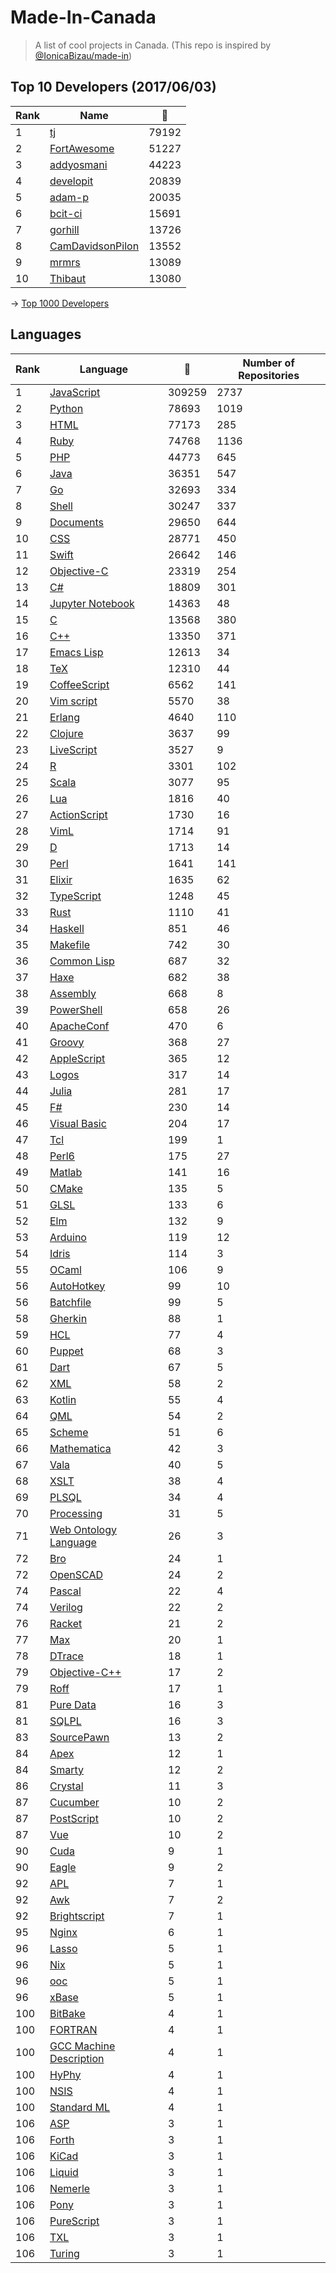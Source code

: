 # Made-In-Canada

> A list of cool projects in Canada. (This repo is inspired by [@IonicaBizau/made-in](https://github.com/IonicaBizau/made-in))

 
## Top 10 Developers (2017/06/03)
|Rank|Name|:star2:|
|---|---|---|
|1|[tj](https://github.com/tj)|79192|
|2|[FortAwesome](https://github.com/FortAwesome)|51227|
|3|[addyosmani](https://github.com/addyosmani)|44223|
|4|[developit](https://github.com/developit)|20839|
|5|[adam-p](https://github.com/adam-p)|20035|
|6|[bcit-ci](https://github.com/bcit-ci)|15691|
|7|[gorhill](https://github.com/gorhill)|13726|
|8|[CamDavidsonPilon](https://github.com/CamDavidsonPilon)|13552|
|9|[mrmrs](https://github.com/mrmrs)|13089|
|10|[Thibaut](https://github.com/Thibaut)|13080|

-> [Top 1000 Developers](https://github.com/suguru03/made-in-canada/blob/master/docs/rankers.md)
 
## Languages
|Rank|Language|:star2:|Number of Repositories|
|---|---|---|---|
|1|[JavaScript](https://github.com/suguru03/made-in-canada/blob/master/docs/JavaScript.md)|309259|2737|
|2|[Python](https://github.com/suguru03/made-in-canada/blob/master/docs/Python.md)|78693|1019|
|3|[HTML](https://github.com/suguru03/made-in-canada/blob/master/docs/HTML.md)|77173|285|
|4|[Ruby](https://github.com/suguru03/made-in-canada/blob/master/docs/Ruby.md)|74768|1136|
|5|[PHP](https://github.com/suguru03/made-in-canada/blob/master/docs/PHP.md)|44773|645|
|6|[Java](https://github.com/suguru03/made-in-canada/blob/master/docs/Java.md)|36351|547|
|7|[Go](https://github.com/suguru03/made-in-canada/blob/master/docs/Go.md)|32693|334|
|8|[Shell](https://github.com/suguru03/made-in-canada/blob/master/docs/Shell.md)|30247|337|
|9|[Documents](https://github.com/suguru03/made-in-canada/blob/master/docs/Documents.md)|29650|644|
|10|[CSS](https://github.com/suguru03/made-in-canada/blob/master/docs/CSS.md)|28771|450|
|11|[Swift](https://github.com/suguru03/made-in-canada/blob/master/docs/Swift.md)|26642|146|
|12|[Objective-C](https://github.com/suguru03/made-in-canada/blob/master/docs/Objective-C.md)|23319|254|
|13|[C#](https://github.com/suguru03/made-in-canada/blob/master/docs/C#.md)|18809|301|
|14|[Jupyter Notebook](https://github.com/suguru03/made-in-canada/blob/master/docs/Jupyter%20Notebook.md)|14363|48|
|15|[C](https://github.com/suguru03/made-in-canada/blob/master/docs/C.md)|13568|380|
|16|[C++](https://github.com/suguru03/made-in-canada/blob/master/docs/C++.md)|13350|371|
|17|[Emacs Lisp](https://github.com/suguru03/made-in-canada/blob/master/docs/Emacs%20Lisp.md)|12613|34|
|18|[TeX](https://github.com/suguru03/made-in-canada/blob/master/docs/TeX.md)|12310|44|
|19|[CoffeeScript](https://github.com/suguru03/made-in-canada/blob/master/docs/CoffeeScript.md)|6562|141|
|20|[Vim script](https://github.com/suguru03/made-in-canada/blob/master/docs/Vim%20script.md)|5570|38|
|21|[Erlang](https://github.com/suguru03/made-in-canada/blob/master/docs/Erlang.md)|4640|110|
|22|[Clojure](https://github.com/suguru03/made-in-canada/blob/master/docs/Clojure.md)|3637|99|
|23|[LiveScript](https://github.com/suguru03/made-in-canada/blob/master/docs/LiveScript.md)|3527|9|
|24|[R](https://github.com/suguru03/made-in-canada/blob/master/docs/R.md)|3301|102|
|25|[Scala](https://github.com/suguru03/made-in-canada/blob/master/docs/Scala.md)|3077|95|
|26|[Lua](https://github.com/suguru03/made-in-canada/blob/master/docs/Lua.md)|1816|40|
|27|[ActionScript](https://github.com/suguru03/made-in-canada/blob/master/docs/ActionScript.md)|1730|16|
|28|[VimL](https://github.com/suguru03/made-in-canada/blob/master/docs/VimL.md)|1714|91|
|29|[D](https://github.com/suguru03/made-in-canada/blob/master/docs/D.md)|1713|14|
|30|[Perl](https://github.com/suguru03/made-in-canada/blob/master/docs/Perl.md)|1641|141|
|31|[Elixir](https://github.com/suguru03/made-in-canada/blob/master/docs/Elixir.md)|1635|62|
|32|[TypeScript](https://github.com/suguru03/made-in-canada/blob/master/docs/TypeScript.md)|1248|45|
|33|[Rust](https://github.com/suguru03/made-in-canada/blob/master/docs/Rust.md)|1110|41|
|34|[Haskell](https://github.com/suguru03/made-in-canada/blob/master/docs/Haskell.md)|851|46|
|35|[Makefile](https://github.com/suguru03/made-in-canada/blob/master/docs/Makefile.md)|742|30|
|36|[Common Lisp](https://github.com/suguru03/made-in-canada/blob/master/docs/Common%20Lisp.md)|687|32|
|37|[Haxe](https://github.com/suguru03/made-in-canada/blob/master/docs/Haxe.md)|682|38|
|38|[Assembly](https://github.com/suguru03/made-in-canada/blob/master/docs/Assembly.md)|668|8|
|39|[PowerShell](https://github.com/suguru03/made-in-canada/blob/master/docs/PowerShell.md)|658|26|
|40|[ApacheConf](https://github.com/suguru03/made-in-canada/blob/master/docs/ApacheConf.md)|470|6|
|41|[Groovy](https://github.com/suguru03/made-in-canada/blob/master/docs/Groovy.md)|368|27|
|42|[AppleScript](https://github.com/suguru03/made-in-canada/blob/master/docs/AppleScript.md)|365|12|
|43|[Logos](https://github.com/suguru03/made-in-canada/blob/master/docs/Logos.md)|317|14|
|44|[Julia](https://github.com/suguru03/made-in-canada/blob/master/docs/Julia.md)|281|17|
|45|[F#](https://github.com/suguru03/made-in-canada/blob/master/docs/F#.md)|230|14|
|46|[Visual Basic](https://github.com/suguru03/made-in-canada/blob/master/docs/Visual%20Basic.md)|204|17|
|47|[Tcl](https://github.com/suguru03/made-in-canada/blob/master/docs/Tcl.md)|199|1|
|48|[Perl6](https://github.com/suguru03/made-in-canada/blob/master/docs/Perl6.md)|175|27|
|49|[Matlab](https://github.com/suguru03/made-in-canada/blob/master/docs/Matlab.md)|141|16|
|50|[CMake](https://github.com/suguru03/made-in-canada/blob/master/docs/CMake.md)|135|5|
|51|[GLSL](https://github.com/suguru03/made-in-canada/blob/master/docs/GLSL.md)|133|6|
|52|[Elm](https://github.com/suguru03/made-in-canada/blob/master/docs/Elm.md)|132|9|
|53|[Arduino](https://github.com/suguru03/made-in-canada/blob/master/docs/Arduino.md)|119|12|
|54|[Idris](https://github.com/suguru03/made-in-canada/blob/master/docs/Idris.md)|114|3|
|55|[OCaml](https://github.com/suguru03/made-in-canada/blob/master/docs/OCaml.md)|106|9|
|56|[AutoHotkey](https://github.com/suguru03/made-in-canada/blob/master/docs/AutoHotkey.md)|99|10|
|56|[Batchfile](https://github.com/suguru03/made-in-canada/blob/master/docs/Batchfile.md)|99|5|
|58|[Gherkin](https://github.com/suguru03/made-in-canada/blob/master/docs/Gherkin.md)|88|1|
|59|[HCL](https://github.com/suguru03/made-in-canada/blob/master/docs/HCL.md)|77|4|
|60|[Puppet](https://github.com/suguru03/made-in-canada/blob/master/docs/Puppet.md)|68|3|
|61|[Dart](https://github.com/suguru03/made-in-canada/blob/master/docs/Dart.md)|67|5|
|62|[XML](https://github.com/suguru03/made-in-canada/blob/master/docs/XML.md)|58|2|
|63|[Kotlin](https://github.com/suguru03/made-in-canada/blob/master/docs/Kotlin.md)|55|4|
|64|[QML](https://github.com/suguru03/made-in-canada/blob/master/docs/QML.md)|54|2|
|65|[Scheme](https://github.com/suguru03/made-in-canada/blob/master/docs/Scheme.md)|51|6|
|66|[Mathematica](https://github.com/suguru03/made-in-canada/blob/master/docs/Mathematica.md)|42|3|
|67|[Vala](https://github.com/suguru03/made-in-canada/blob/master/docs/Vala.md)|40|5|
|68|[XSLT](https://github.com/suguru03/made-in-canada/blob/master/docs/XSLT.md)|38|4|
|69|[PLSQL](https://github.com/suguru03/made-in-canada/blob/master/docs/PLSQL.md)|34|4|
|70|[Processing](https://github.com/suguru03/made-in-canada/blob/master/docs/Processing.md)|31|5|
|71|[Web Ontology Language](https://github.com/suguru03/made-in-canada/blob/master/docs/Web%20Ontology%20Language.md)|26|3|
|72|[Bro](https://github.com/suguru03/made-in-canada/blob/master/docs/Bro.md)|24|1|
|72|[OpenSCAD](https://github.com/suguru03/made-in-canada/blob/master/docs/OpenSCAD.md)|24|2|
|74|[Pascal](https://github.com/suguru03/made-in-canada/blob/master/docs/Pascal.md)|22|4|
|74|[Verilog](https://github.com/suguru03/made-in-canada/blob/master/docs/Verilog.md)|22|2|
|76|[Racket](https://github.com/suguru03/made-in-canada/blob/master/docs/Racket.md)|21|2|
|77|[Max](https://github.com/suguru03/made-in-canada/blob/master/docs/Max.md)|20|1|
|78|[DTrace](https://github.com/suguru03/made-in-canada/blob/master/docs/DTrace.md)|18|1|
|79|[Objective-C++](https://github.com/suguru03/made-in-canada/blob/master/docs/Objective-C++.md)|17|2|
|79|[Roff](https://github.com/suguru03/made-in-canada/blob/master/docs/Roff.md)|17|1|
|81|[Pure Data](https://github.com/suguru03/made-in-canada/blob/master/docs/Pure%20Data.md)|16|3|
|81|[SQLPL](https://github.com/suguru03/made-in-canada/blob/master/docs/SQLPL.md)|16|3|
|83|[SourcePawn](https://github.com/suguru03/made-in-canada/blob/master/docs/SourcePawn.md)|13|2|
|84|[Apex](https://github.com/suguru03/made-in-canada/blob/master/docs/Apex.md)|12|1|
|84|[Smarty](https://github.com/suguru03/made-in-canada/blob/master/docs/Smarty.md)|12|2|
|86|[Crystal](https://github.com/suguru03/made-in-canada/blob/master/docs/Crystal.md)|11|3|
|87|[Cucumber](https://github.com/suguru03/made-in-canada/blob/master/docs/Cucumber.md)|10|2|
|87|[PostScript](https://github.com/suguru03/made-in-canada/blob/master/docs/PostScript.md)|10|2|
|87|[Vue](https://github.com/suguru03/made-in-canada/blob/master/docs/Vue.md)|10|2|
|90|[Cuda](https://github.com/suguru03/made-in-canada/blob/master/docs/Cuda.md)|9|1|
|90|[Eagle](https://github.com/suguru03/made-in-canada/blob/master/docs/Eagle.md)|9|2|
|92|[APL](https://github.com/suguru03/made-in-canada/blob/master/docs/APL.md)|7|1|
|92|[Awk](https://github.com/suguru03/made-in-canada/blob/master/docs/Awk.md)|7|2|
|92|[Brightscript](https://github.com/suguru03/made-in-canada/blob/master/docs/Brightscript.md)|7|1|
|95|[Nginx](https://github.com/suguru03/made-in-canada/blob/master/docs/Nginx.md)|6|1|
|96|[Lasso](https://github.com/suguru03/made-in-canada/blob/master/docs/Lasso.md)|5|1|
|96|[Nix](https://github.com/suguru03/made-in-canada/blob/master/docs/Nix.md)|5|1|
|96|[ooc](https://github.com/suguru03/made-in-canada/blob/master/docs/ooc.md)|5|1|
|96|[xBase](https://github.com/suguru03/made-in-canada/blob/master/docs/xBase.md)|5|1|
|100|[BitBake](https://github.com/suguru03/made-in-canada/blob/master/docs/BitBake.md)|4|1|
|100|[FORTRAN](https://github.com/suguru03/made-in-canada/blob/master/docs/FORTRAN.md)|4|1|
|100|[GCC Machine Description](https://github.com/suguru03/made-in-canada/blob/master/docs/GCC%20Machine%20Description.md)|4|1|
|100|[HyPhy](https://github.com/suguru03/made-in-canada/blob/master/docs/HyPhy.md)|4|1|
|100|[NSIS](https://github.com/suguru03/made-in-canada/blob/master/docs/NSIS.md)|4|1|
|100|[Standard ML](https://github.com/suguru03/made-in-canada/blob/master/docs/Standard%20ML.md)|4|1|
|106|[ASP](https://github.com/suguru03/made-in-canada/blob/master/docs/ASP.md)|3|1|
|106|[Forth](https://github.com/suguru03/made-in-canada/blob/master/docs/Forth.md)|3|1|
|106|[KiCad](https://github.com/suguru03/made-in-canada/blob/master/docs/KiCad.md)|3|1|
|106|[Liquid](https://github.com/suguru03/made-in-canada/blob/master/docs/Liquid.md)|3|1|
|106|[Nemerle](https://github.com/suguru03/made-in-canada/blob/master/docs/Nemerle.md)|3|1|
|106|[Pony](https://github.com/suguru03/made-in-canada/blob/master/docs/Pony.md)|3|1|
|106|[PureScript](https://github.com/suguru03/made-in-canada/blob/master/docs/PureScript.md)|3|1|
|106|[TXL](https://github.com/suguru03/made-in-canada/blob/master/docs/TXL.md)|3|1|
|106|[Turing](https://github.com/suguru03/made-in-canada/blob/master/docs/Turing.md)|3|1|
